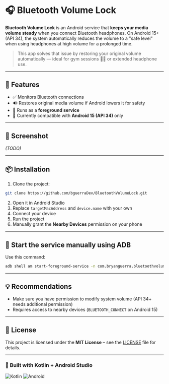 # 🎧 Bluetooth Volume Lock

**Bluetooth Volume Lock** is an Android service that **keeps your media volume steady** when you connect Bluetooth headphones. On Android 15+ (API 34), the system automatically reduces the volume to a "safe level" when using headphones at high volume for a prolonged time.

> This app solves that issue by restoring your original volume automatically — ideal for gym sessions 🏋️‍♂️ or extended headphone use.

---

## 🔧 Features

- ✅ Monitors Bluetooth connections
- 🔊 Restores original media volume if Android lowers it for safety
- 📲 Runs as a **foreground service**
- 🧪 Currently compatible with **Android 15 (API 34)** only

---

## 📸 Screenshot

*(TODO)*

---

## 📦 Installation

1. Clone the project:

```bash
git clone https://github.com/bguerraDev/BluetoothVolumeLock.git
```

2. Open it in Android Studio  
3. Replace `targetMacAddress` and `device.name` with your own  
4. Connect your device  
5. Run the project  
6. Manually grant the **Nearby Devices** permission on your phone

---

## 🧪 Start the service manually using ADB

Use this command:

```bash
adb shell am start-foreground-service -n com.bryanguerra.bluetoothvolumelock/.BluetoothVolumeService
```

---

## 💡 Recommendations

- Make sure you have permission to modify system volume (API 34+ needs additional permission)
- Requires access to nearby devices (`BLUETOOTH_CONNECT` on Android 15)

---

## 📃 License

This project is licensed under the **MIT License** – see the [LICENSE](./LICENSE) file for details.

---

### 🤖 Built with Kotlin + Android Studio

![Kotlin](https://img.shields.io/badge/Kotlin-0095D5?logo=kotlin&logoColor=fff&style=flat)
![Android](https://img.shields.io/badge/Android_Studio-3DDC84?logo=android-studio&logoColor=white&style=flat)
